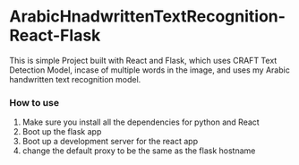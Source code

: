 # ArabicHnadwrittenTextRecognition-React-Flask

This is simple Project built with React and Flask, which uses CRAFT Text Detection Model, incase of multiple words in the image, and uses my Arabic handwritten text recognition model.

### How to use

1. Make sure you install all the dependencies for python and React
2. Boot up the flask app
3. Boot up a development server for the react app
4. change the default proxy to be the same as the flask hostname
